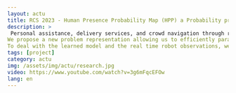 ```yaml
---
layout: actu
title: RCS 2023 - Human Presence Probability Map (HPP) a Probability propagation based on Human Flow Grid
description: >
 Personal assistance, delivery services, and crowd navigation through robots fleet are complex activities that involve human-robot interaction and fleet coordination. Human location estimation is one of the key factors in assisting robots in their tasks. This paper proposes an efficient process for propagating human presence probability based on partial observation of humans by the robot fleet. This process provides real-time information about the most probable region on the map where humans can be found.
We propose a new problem representation allowing us to efficiently parallelize the propagation.
To deal with the learned model and the real time robot observations, we propose to include a gaussian rotation probability process (VonMises) combined with the previous learned observation to adapt the propagation. A set of experiments has been conduced with simulated environments that include real data allowing us to evaluate the model and to compare with the standard approaches.
tags: [project]
category: actu
img: /assets/img/actu/research.jpg
video: https://www.youtube.com/watch?v=3g6mFqcEFOw
lang: en
---
```

